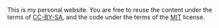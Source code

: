 This is my personal website. You are free to reuse the content under the terms of [CC-BY-SA](https://github.com/DeafblindEngineer/mogwai-project/blob/main/CC-BY-SA-4.0-LICENSE.md), and the code under the terms of the [MIT](https://opensource.org/license/mit/) license.

